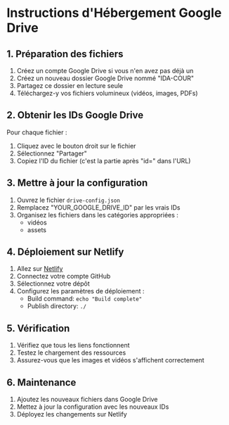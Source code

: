# Instructions d'Hébergement Google Drive

## 1. Préparation des fichiers

1. Créez un compte Google Drive si vous n'en avez pas déjà un
2. Créez un nouveau dossier Google Drive nommé "IDA-COUR"
3. Partagez ce dossier en lecture seule
4. Téléchargez-y vos fichiers volumineux (vidéos, images, PDFs)

## 2. Obtenir les IDs Google Drive

Pour chaque fichier :
1. Cliquez avec le bouton droit sur le fichier
2. Sélectionnez "Partager"
3. Copiez l'ID du fichier (c'est la partie après "id=" dans l'URL)

## 3. Mettre à jour la configuration

1. Ouvrez le fichier `drive-config.json`
2. Remplacez "YOUR_GOOGLE_DRIVE_ID" par les vrais IDs
3. Organisez les fichiers dans les catégories appropriées :
   - vidéos
   - assets

## 4. Déploiement sur Netlify

1. Allez sur [Netlify](https://app.netlify.com)
2. Connectez votre compte GitHub
3. Sélectionnez votre dépôt
4. Configurez les paramètres de déploiement :
   - Build command: `echo "Build complete"`
   - Publish directory: `./`

## 5. Vérification

1. Vérifiez que tous les liens fonctionnent
2. Testez le chargement des ressources
3. Assurez-vous que les images et vidéos s'affichent correctement

## 6. Maintenance

1. Ajoutez les nouveaux fichiers dans Google Drive
2. Mettez à jour la configuration avec les nouveaux IDs
3. Déployez les changements sur Netlify
